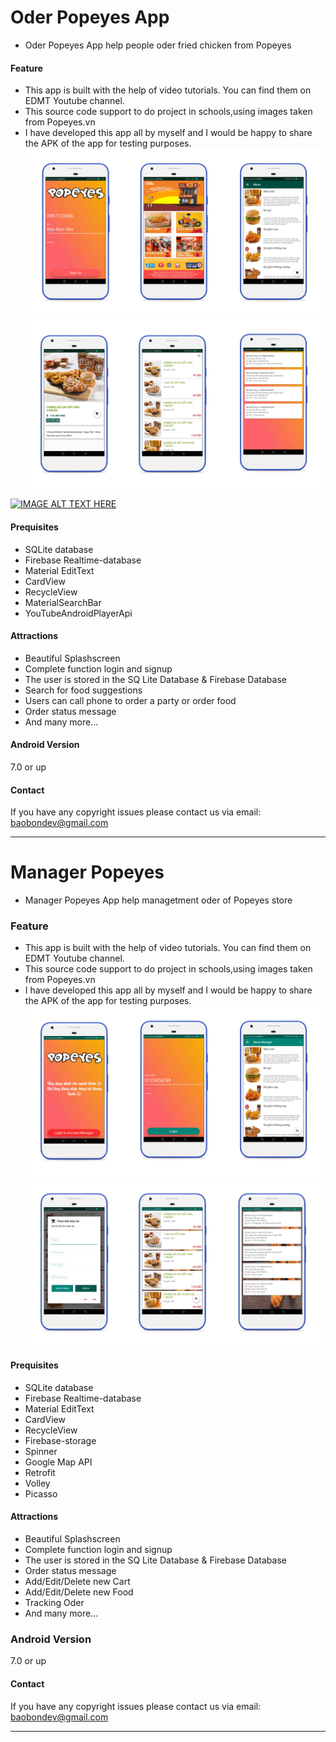 # Oder Popeyes App
* Oder Popeyes App help people oder fried chicken from Popeyes
#### Feature
* This app is built with the help of video tutorials. You can find them on EDMT Youtube channel.
* This source code support to do project in schools,using images taken from Popeyes.vn
* I have developed this app all by myself and I would be happy to share the APK of the app for testing purposes.
![Android App Oder Popeyes1](https://github.com/baobon/AndroidApp_Oder_Popeyes/blob/master/readme/screenshot1.jpg?raw=true)
![Android App Oder Popeyes2](https://github.com/baobon/AndroidApp_Oder_Popeyes/blob/master/readme/screenshot2.jpg?raw=true)

[![IMAGE ALT TEXT HERE](https://img.youtube.com/vi/PeulQ9Qlg3Q/0.jpg)](https://www.youtube.com/watch?v=PeulQ9Qlg3Q)


#### Prequisites
-   SQLite database
-   Firebase Realtime-database
-   Material EditText
-   CardView
-   RecycleView
-   MaterialSearchBar
-   YouTubeAndroidPlayerApi

#### Attractions
-   Beautiful Splashscreen
-   Complete function login and signup
-   The user is stored in the SQ Lite Database & Firebase Database
-   Search for food  suggestions
-   Users can call phone to order a party or order food
-   Order status message
-   And many more...

#### Android Version
7.0 or up

#### Contact
If you have any copyright issues please contact us via email: baobondev@gmail.com

---

# Manager Popeyes
* Manager Popeyes App help managetment oder of Popeyes store
### Feature
* This app is built with the help of video tutorials. You can find them on EDMT Youtube channel.
* This source code support to do project in schools,using images taken from Popeyes.vn
* I have developed this app all by myself and I would be happy to share the APK of the app for testing purposes.
![Android App Oder Popeyes1](https://github.com/baobon/AndroidApp_Oder_Popeyes/blob/master/readme/screenshot3.jpg?raw=true)
![Android App Oder Popeyes2](https://github.com/baobon/AndroidApp_Oder_Popeyes/blob/master/readme/screenshot4.jpg?raw=true)

#### Prequisites
-   SQLite database
-   Firebase Realtime-database
-   Material EditText
-   CardView
-   RecycleView
-   Firebase-storage
-   Spinner
-   Google Map API
-   Retrofit
-   Volley
-   Picasso

#### Attractions
-   Beautiful Splashscreen
-   Complete function login and signup
-   The user is stored in the SQ Lite Database & Firebase Database
-   Order status message
-   Add/Edit/Delete new Cart
-   Add/Edit/Delete new Food
-   Tracking Oder 
-   And many more...

### Android Version
7.0 or up

#### Contact
If you have any copyright issues please contact us via email: baobondev@gmail.com

---


